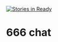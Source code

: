 [![Stories in Ready](https://badge.waffle.io/shri-2015-org/666.png?label=ready&title=Ready)](https://waffle.io/shri-2015-org/666)

# 666 chat
